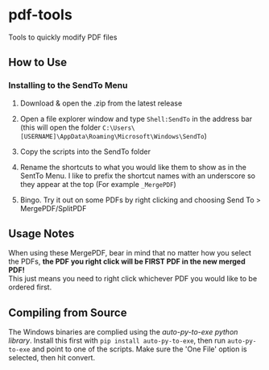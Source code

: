 # pdf-tools
Tools to quickly modify PDF files

## How to Use
### Installing to the SendTo Menu

1. Download & open the .zip from the latest release

2. Open a file explorer window and type `Shell:SendTo` in the address bar (this will open the folder `C:\Users\[USERNAME]\AppData\Roaming\Microsoft\Windows\SendTo`)

3. Copy the scripts into the SendTo folder

4. Rename the shortcuts to what you would like them to show as in the SentTo Menu. I like to prefix the shortcut names with an underscore so they appear at the top (For example `_MergePDF`)

5. Bingo. Try it out on some PDFs by right clicking and choosing Send To > MergePDF/SplitPDF

## Usage Notes
When using these MergePDF, bear in mind that no matter how you select the PDFs, **the PDF you right click will be FIRST PDF in the new merged PDF!**  
This just means you need to right click whichever PDF you would like to be ordered first.

## Compiling from Source
The Windows binaries are complied using the *auto-py-to-exe python library*. Install this first with `pip install auto-py-to-exe`, then run `auto-py-to-exe` and point to one of the scripts. Make sure the 'One File' option is selected, then hit convert.
